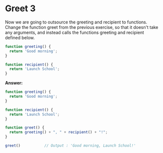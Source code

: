 # Greet 3

Now we are going to outsource the greeting and recipient to functions. Change the function greet from the previous exercise, so that it doesn't take any arguments, and instead calls the functions greeting and recipient defined below.

```js
function greeting() {
  return 'Good morning';
}

function recipient() {
  return 'Launch School';
}
```

**Answer:**

```js
function greeting() {
  return 'Good morning';
}

function recipient() {
  return 'Launch School';
}

function greet() {
  return greeting() + ", " + recipient() + "!";
}

greet()           // Output : 'Good morning, Launch School!'
```